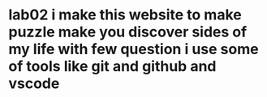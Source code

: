 # lab02 i make this website to make puzzle make you discover sides of my life with few question i use some of tools like git and github and vscode  